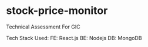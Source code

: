 # stock-price-monitor
Technical Assessment For GIC

Tech Stack Used:
FE: React.js
BE: Nodejs
DB: MongoDB
